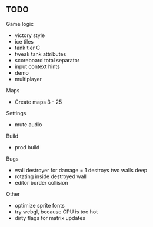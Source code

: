 ## TODO

Game logic

- victory style
- ice tiles
- tank tier C
- tweak tank attributes
- scoreboard total separator
- input context hints
- demo
- multiplayer

Maps

- Create maps 3 - 25

Settings

- mute audio

Build

- prod build

Bugs

- wall destroyer for damage = 1 destroys two walls deep
- rotating inside destroyed wall
- editor border collision

Other

- optimize sprite fonts
- try webgl, because CPU is too hot
- dirty flags for matrix updates
